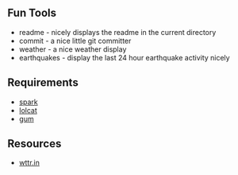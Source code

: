 ## Fun Tools

- readme - nicely displays the readme in the current directory
- commit - a nice little git committer
- weather - a nice weather display
- earthquakes - display the last 24 hour earthquake activity nicely


## Requirements
- [spark](https://github.com/holman/spark)
- [lolcat](https://github.com/busyloop/lolcat)
- [gum](https://github.com/charmbracelet/gum)

## Resources
- [wttr.in](https://github.com/chubin/wttr.in)

